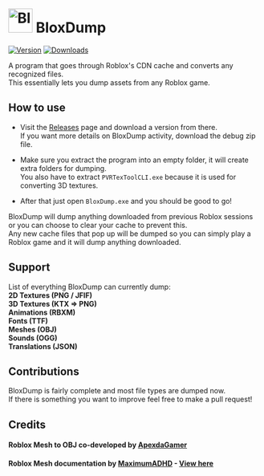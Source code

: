 # <img src="https://i.imgur.com/drqCT3O.png" alt="BloxDump" width="48"> BloxDump
[![Version](https://img.shields.io/github/v/release/EmK530/BloxDump?color=ff7700)](https://github.com/EmK530/BloxDump/releases/latest)
[<img src="https://img.shields.io/github/downloads/EmK530/BloxDump/total?color=0077ff" alt="Downloads">]()

A program that goes through Roblox's CDN cache and converts any recognized files.<br>
This essentially lets you dump assets from any Roblox game.

## How to use
* Visit the [Releases](https://github.com/EmK530/BloxDump/releases) page and download a version from there.<br>
If you want more details on BloxDump activity, download the debug zip file.<br>

* Make sure you extract the program into an empty folder, it will create extra folders for dumping.<br>
You also have to extract `PVRTexToolCLI.exe` because it is used for converting 3D textures.<br>

* After that just open `BloxDump.exe` and you should be good to go!<br>

BloxDump will dump anything downloaded from previous Roblox sessions or you can choose to clear your cache to prevent this.<br>
Any new cache files that pop up will be dumped so you can simply play a Roblox game and it will dump anything downloaded.

## Support
List of everything BloxDump can currently dump:<br>
<b>2D Textures (PNG / JFIF)</b><br>
<b>3D Textures (KTX => PNG)</b><br>
<b>Animations (RBXM)</b><br>
<b>Fonts (TTF)</b><br>
<b>Meshes (OBJ)</b><br>
<b>Sounds (OGG)</b><br>
<b>Translations (JSON)</b><br>

## Contributions
BloxDump is fairly complete and most file types are dumped now.<br>If there is something you want to improve feel free to make a pull request!

## Credits
#### Roblox Mesh to OBJ co-developed by [ApexdaGamer](https://github.com/ApexdaGamer)
#### Roblox Mesh documentation by [MaximumADHD](https://github.com/MaximumADHD) - [View here](https://devforum.roblox.com/t/roblox-mesh-format/326114)
